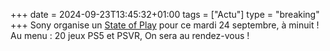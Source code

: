 +++ 
date = 2024-09-23T13:45:32+01:00
tags = ["Actu"]
type = "breaking"
+++ 
Sony organise un [State of Play](https://blog.playstation.com/2024/09/23/state-of-play-returns-tomorrow/) pour ce mardi 24 septembre, à minuit ! Au menu : 20 jeux PS5 et PSVR, On sera au rendez-vous !
